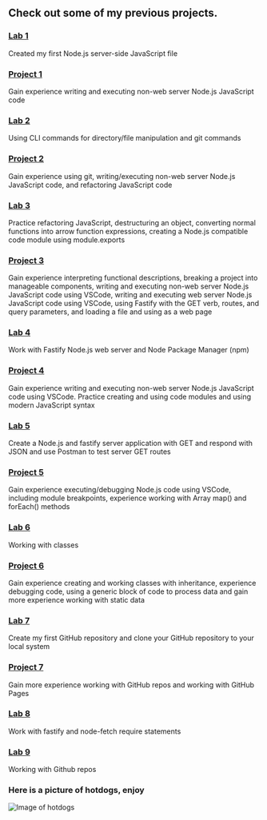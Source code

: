 ## **Check out some of my previous projects.**

### [Lab 1](https://tguthrie1765.github.io/cit281-lab1/)
Created my first Node.js server-side JavaScript file

### [Project 1](https://tguthrie1765.github.io/cit281-p1/)
Gain experience writing and executing non-web server Node.js JavaScript code

### [Lab 2](https://tguthrie1765.github.io/cit281-lab2/)
Using CLI commands for directory/file manipulation and git commands

### [Project 2](https://tguthrie1765.github.io/cit281-p2/)
Gain experience using git, writing/executing non-web server Node.js JavaScript code, and refactoring JavaScript code

### [Lab 3](https://tguthrie1765.github.io/cit281-lab3/)
Practice refactoring JavaScript, destructuring an object, converting normal functions into arrow function expressions, creating a Node.js compatible code module using module.exports

### [Project 3](https://tguthrie1765.github.io/cit281-p3/)
Gain experience interpreting functional descriptions, breaking a project into manageable components, writing and executing non-web server Node.js JavaScript code using VSCode, 
writing and executing web server Node.js JavaScript code using VSCode, using Fastify with the GET verb, routes, and query parameters, and loading a file and using as a web page

### [Lab 4](https://tguthrie1765.github.io/cit281-lab4/)
Work with Fastify Node.js web server and Node Package Manager (npm)

### [Project 4](https://tguthrie1765.github.io/cit281-p4/)
Gain experience writing and executing non-web server Node.js JavaScript code using VSCode. Practice creating and using code modules and using modern JavaScript syntax

### [Lab 5](https://tguthrie1765.github.io/cit281-lab5/)
Create a Node.js and fastify server application with GET and respond with JSON and use Postman to test server GET routes

### [Project 5](https://tguthrie1765.github.io/cit281-p5/)
Gain experience executing/debugging Node.js code using VSCode, including module breakpoints, experience working with Array map() and forEach() methods

### [Lab 6](https://tguthrie1765.github.io/cit281-lab6/)
Working with classes

### [Project 6](https://tguthrie1765.github.io/cit281-p6/)
Gain experience creating and working classes with inheritance, experience debugging code, using a generic block of code to process data and gain more experience working with static data

### [Lab 7](https://tguthrie1765.github.io/cit281-lab7/)
Create my first GitHub repository and clone your GitHub repository to your local system

### [Project 7](https://tguthrie1765.github.io/cit281-p7/)
Gain more experience working with GitHub repos and working with GitHub Pages

### [Lab 8](https://tguthrie1765.github.io/cit281-lab8/)
Work with fastify and node-fetch require statements

### [Lab 9](https://tguthrie1765.github.io/cit281-lab9/)
Working with Github repos


### Here is a picture of hotdogs, enjoy
![Image of hotdogs](https://images.unsplash.com/photo-1612392166886-ee8475b03af2?ixid=MnwxMjA3fDF8MHxwaG90by1wYWdlfHx8fGVufDB8fHx8&ixlib=rb-1.2.1&auto=format&fit=crop&w=751&q=80)
